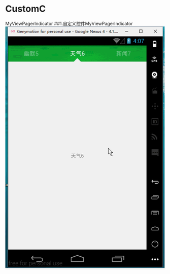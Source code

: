 # CustomC
MyViewPagerIndicator
##1.自定义控件MyViewPagerIndicator
![](https://github.com/Chenggggg/CustomC/blob/master/MyViewPagerIndicator/app/src/main/res/customimage.gif)

